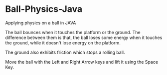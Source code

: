 # Ball-Physics-Java
Applying physics on a ball in JAVA

The ball bounces when it touches the platform or the ground.
The difference between them is that, the ball loses some energy when it touches the ground, while it doesn't lose energy on the platform.

The ground also exhibits friction which stops a rolling ball.

Move the ball with the Left and Right Arrow keys and lift it using the Space Key.
